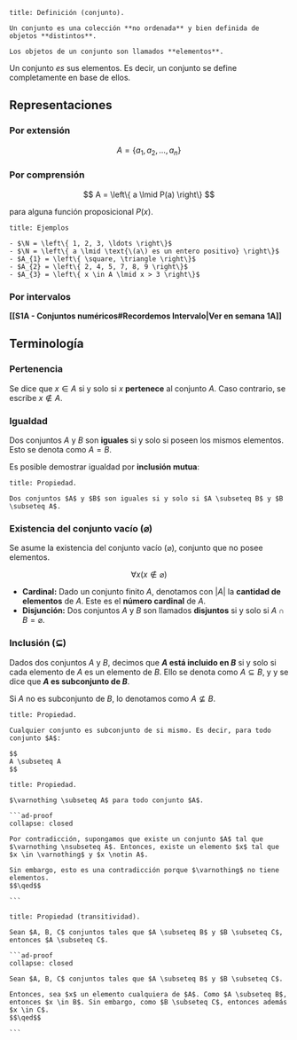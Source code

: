 ```ad-definition
title: Definición (conjunto).

Un conjunto es una colección **no ordenada** y bien definida de objetos **distintos**.

Los objetos de un conjunto son llamados **elementos**.

```

Un conjunto *es* sus elementos. Es decir, un conjunto se define completamente en base de ellos.

## Representaciones

### Por extensión

$$
A = \left\{ a_{1}, a_{2}, \ldots, a_{n} \right\}
$$

### Por comprensión

$$
A = \left\{ a \lmid P(a) \right\}
$$

para alguna función proposicional $P(x)$.

```ad-example
title: Ejemplos

- $\N = \left\{ 1, 2, 3, \ldots \right\}$
- $\N = \left\{ a \lmid \text{\(a\) es un entero positivo} \right\}$
- $A_{1} = \left\{ \square, \triangle \right\}$
- $A_{2} = \left\{ 2, 4, 5, 7, 8, 9 \right\}$
- $A_{3} = \left\{ x \in A \lmid x > 3 \right\}$

```

### Por intervalos

**[[S1A - Conjuntos numéricos#Recordemos Intervalo|Ver en semana 1A]]**

## Terminología
### Pertenencia

Se dice que $x \in A$ si y solo si $x$ **pertenece** al conjunto $A$. Caso contrario, se escribe $x \notin A$.

### Igualdad

Dos conjuntos $A$ y $B$ son **iguales** si y solo si poseen los mismos elementos. Esto se denota como $A = B$.

Es posible demostrar igualdad por **inclusión mutua**:

```ad-proposition
title: Propiedad.

Dos conjuntos $A$ y $B$ son iguales si y solo si $A \subseteq B$ y $B \subseteq A$.

```

### Existencia del conjunto vacío ($\varnothing$)

Se asume la existencia del conjunto vacío ($\varnothing$), conjunto que no posee elementos.

$$
\forall x (x \notin \varnothing)
$$

- **Cardinal:** Dado un conjunto finito $A$, denotamos con $|A|$ la **cantidad de elementos** de $A$. Este es el **número cardinal** de $A$.
- **Disjunción:** Dos conjuntos $A$ y $B$ son llamados **disjuntos** si y solo si $A \cap B = \varnothing$.

### Inclusión ($\subseteq$)

Dados dos conjuntos $A$ y $B$, decimos que **$A$ está incluido en $B$** si y solo si cada elemento de $A$ es un elemento de $B$. Ello se denota como $A \subseteq B$, y y se dice que **$A$ es subconjunto de $B$**.

Si $A$ no es subconjunto de $B$, lo denotamos como $A \nsubseteq B$.

```ad-proposition
title: Propiedad.

Cualquier conjunto es subconjunto de si mismo. Es decir, para todo conjunto $A$:

$$
A \subseteq A
$$

```

````ad-proposition
title: Propiedad.

$\varnothing \subseteq A$ para todo conjunto $A$.

```ad-proof
collapse: closed

Por contradicción, supongamos que existe un conjunto $A$ tal que $\varnothing \nsubseteq A$. Entonces, existe un elemento $x$ tal que $x \in \varnothing$ y $x \notin A$.

Sin embargo, esto es una contradicción porque $\varnothing$ no tiene elementos.
$$\qed$$

```

````

````ad-proposition
title: Propiedad (transitividad).

Sean $A, B, C$ conjuntos tales que $A \subseteq B$ y $B \subseteq C$, entonces $A \subseteq C$.

```ad-proof
collapse: closed

Sean $A, B, C$ conjuntos tales que $A \subseteq B$ y $B \subseteq C$.

Entonces, sea $x$ un elemento cualquiera de $A$. Como $A \subseteq B$, entonces $x \in B$. Sin embargo, como $B \subseteq C$, entonces además $x \in C$.
$$\qed$$

```

````
